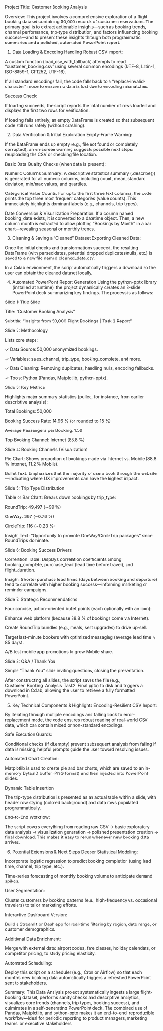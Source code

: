 Project Title: Customer Booking Analysis

Overview:
This project involves a comprehensive exploration of a flight booking dataset containing 50,000 records of customer reservations. The primary goal is to extract actionable insights—such as booking trends, channel performance, trip‐type distribution, and factors influencing booking success—and to present these insights through both programmatic summaries and a polished, automated PowerPoint report.

1. Data Loading & Encoding Handling
Robust CSV Import:

A custom function (load_csv_with_fallback) attempts to read “customer_booking.csv” using several common encodings (UTF-8, Latin-1, ISO-8859-1, CP1252, UTF-16).

If all standard encodings fail, the code falls back to a “replace‐invalid‐character” mode to ensure no data is lost due to encoding mismatches.

Success Check:

If loading succeeds, the script reports the total number of rows loaded and displays the first two rows for verification.

If loading fails entirely, an empty DataFrame is created so that subsequent code still runs safely (without crashing).

2. Data Verification & Initial Exploration
Empty‐Frame Warning:

If the DataFrame ends up empty (e.g., file not found or completely corrupted), an on‐screen warning suggests possible next steps: reuploading the CSV or checking file location.

Basic Data Quality Checks (when data is present):

Numeric Columns Summary:
A descriptive statistics summary (.describe()) is generated for all numeric columns, including count, mean, standard deviation, min/max values, and quartiles.

Categorical Value Counts:
For up to the first three text columns, the code prints the top three most frequent categories (value counts). This immediately highlights dominant labels (e.g., channels, trip types).

Date Conversion & Visualization Preparation:
If a column named booking_date exists, it is converted to a datetime object. Then, a new column month is extracted to allow plotting “Bookings by Month” in a bar chart—revealing seasonal or monthly trends.

3. Cleaning & Saving a “Cleaned” Dataset
Exporting Cleaned Data:

Once the initial checks and transformations succeed, the resulting DataFrame (with parsed dates, potential dropped duplicates/nulls, etc.) is saved to a new file named cleaned_data.csv.

In a Colab environment, the script automatically triggers a download so the user can obtain the cleaned dataset locally.

4. Automated PowerPoint Report Generation
Using the python-pptx library (installed at runtime), the project dynamically creates an 8-slide PowerPoint deck summarizing key findings. The process is as follows:

Slide 1: Title Slide

Title: “Customer Booking Analysis”

Subtitle: “Insights from 50,000 Flight Bookings | Task 2 Report”

Slide 2: Methodology

Lists core steps:

✓ Data Source: 50,000 anonymized bookings.

✓ Variables: sales_channel, trip_type, booking_complete, and more.

✓ Data Cleaning: Removing duplicates, handling nulls, encoding fallbacks.

✓ Tools: Python (Pandas, Matplotlib, python-pptx).

Slide 3: Key Metrics

Highlights major summary statistics (pulled, for instance, from earlier descriptive analysis):

Total Bookings: 50,000

Booking Success Rate: 14.96 % (or rounded to 15 %)

Average Passengers per Booking: 1.59

Top Booking Channel: Internet (88.8 %)

Slide 4: Booking Channels (Visualization)

Pie Chart: Shows proportion of bookings made via Internet vs. Mobile (88.8 % Internet, 11.2 % Mobile).

Bullet Text: Emphasizes that the majority of users book through the website—indicating where UX improvements can have the highest impact.

Slide 5: Trip Type Distribution

Table or Bar Chart: Breaks down bookings by trip_type:

RoundTrip: 49,497 (∼99 %)

OneWay: 387 (∼0.78 %)

CircleTrip: 116 (∼0.23 %)

Insight Text: “Opportunity to promote OneWay/CircleTrip packages” since RoundTrips dominate.

Slide 6: Booking Success Drivers

Correlation Table: Displays correlation coefficients among booking_complete, purchase_lead (lead time before travel), and flight_duration.

Insight: Shorter purchase lead times (days between booking and departure) tend to correlate with higher booking success—informing marketing or reminder campaigns.

Slide 7: Strategic Recommendations

Four concise, action-oriented bullet points (each optionally with an icon):

Enhance web platform (because 88.8 % of bookings come via Internet).

Create RoundTrip bundles (e.g., meals, seat upgrades) to drive up‐sell.

Target last-minute bookers with optimized messaging (average lead time ≈ 85 days).

A/B test mobile app promotions to grow Mobile share.

Slide 8: Q&A / Thank You

Simple “Thank You” slide inviting questions, closing the presentation.

After constructing all slides, the script saves the file (e.g., Customer_Booking_Analysis_Task2_Final.pptx) to disk and triggers a download in Colab, allowing the user to retrieve a fully formatted PowerPoint.

5. Key Technical Components & Highlights
Encoding-Resilient CSV Import:

By iterating through multiple encodings and falling back to error-replacement mode, the code ensures robust reading of real-world CSV data, which can contain mixed or non-standard encodings.

Safe Execution Guards:

Conditional checks (if df.empty) prevent subsequent analysis from failing if data is missing; helpful prompts guide the user toward resolving issues.

Automated Chart Creation:

Matplotlib is used to create pie and bar charts, which are saved to an in-memory BytesIO buffer (PNG format) and then injected into PowerPoint slides.

Dynamic Table Insertion:

The trip-type distribution is presented as an actual table within a slide, with header row styling (colored background) and data rows populated programmatically.

End-to-End Workflow:

The script covers everything from reading raw CSV → basic exploratory data analysis → visualization generation → polished presentation creation → final download. This makes it easy to rerun whenever new booking data arrives.

6. Potential Extensions & Next Steps
Deeper Statistical Modeling:

Incorporate logistic regression to predict booking completion (using lead time, channel, trip type, etc.).

Time-series forecasting of monthly booking volume to anticipate demand spikes.

User Segmentation:

Cluster customers by booking patterns (e.g., high-frequency vs. occasional travelers) to tailor marketing efforts.

Interactive Dashboard Version:

Build a Streamlit or Dash app for real-time filtering by region, date range, or customer demographics.

Additional Data Enrichment:

Merge with external data: airport codes, fare classes, holiday calendars, or competitor pricing, to study pricing elasticity.

Automated Scheduling:

Deploy this script on a scheduler (e.g., Cron or Airflow) so that each month’s new booking data automatically triggers a refreshed PowerPoint sent to stakeholders.

Summary:
This Data Analysis project systematically ingests a large flight-booking dataset, performs sanity checks and descriptive analytics, visualizes core trends (channels, trip types, booking success), and culminates in a self-generating PowerPoint deck. The combined use of Pandas, Matplotlib, and python-pptx makes it an end-to-end, reproducible workflow—ideal for periodic reporting to product managers, marketing teams, or executive stakeholders.
